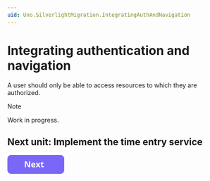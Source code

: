 ```yaml
---
uid: Uno.SilverlightMigration.IntegratingAuthAndNavigation
---
```


# Integrating authentication and navigation

A user should only be able to access resources to which they are authorized.

> [!NOTE]
> Work in progress.

## Next unit: Implement the time entry service

[![button](assets/NextButton.png)](14-implement-timeentry-services.md)
